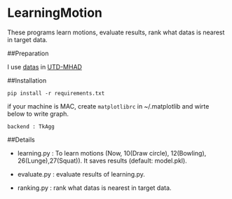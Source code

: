 # LearningMotion

These programs learn motions, evaluate results, rank what datas is nearest in target data.

##Preparation

 I use [datas](http://www.utdallas.edu/~kehtar/UTD-MAD/Skeleton.zip) in [UTD-MHAD](http://www.utdallas.edu/~kehtar/UTD-MHAD.html)

##Installation

`pip install -r requirements.txt`

if your machine is MAC, create `matplotlibrc` in ~/.matplotlib and wirte below to write graph.

`backend : TkAgg` 


##Details

- learning.py : To learn motions (Now, 10(Draw circle), 12(Bowling), 26(Lunge),27(Squat)). It saves results (default: model.pkl).

- evaluate.py : evaluate results of learning.py.

- ranking.py : rank what datas is nearest in target data.